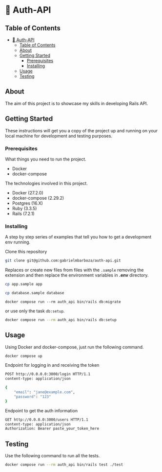 # 👮 Auth-API

## Table of Contents

- [👮 Auth-API](#-auth-api)
  - [Table of Contents](#table-of-contents)
  - [About ](#about-)
  - [Getting Started ](#getting-started-)
    - [Prerequisites](#prerequisites)
    - [Installing](#installing)
  - [Usage ](#usage-)
  - [Testing ](#testing-)

## About <a name = "about"></a>

The aim of this project is to showcase my skills in developing Rails API.

## Getting Started <a name = "getting_started"></a>

These instructions will get you a copy of the project up and running on your local machine for development and testing purposes.

### Prerequisites

What things you need to run the project.

- Docker
- docker-compose

The technologies involved in this project.

- Docker (27.2.0)
- docker-compose (2.29.2)
- Postgres (16.X)
- Ruby (3.3.5)
- Rails (7.2.1)

### Installing

A step by step series of examples that tell you how to get a development env running.

Clone this repository
```bash
git clone git@github.com:gabrielmbarboza/auth-api.git
```

Replaces or create new files from files with the `.sample` removing the extension and then replace the environment variables in **.env** directory.

```bash
cp app.sample app
```

```bash
cp database.sample database
```

```dbash
docker compose run --rm auth_api bin/rails db:migrate
```

or use only the task `db:setup`.

```bash
docker compose run --rm auth_api bin/rails db:setup
```

## Usage <a name = "usage"></a>

Using Docker and docker-compose, just run the following command.

```bash
docker compose up
```

Endpoint for logging in and receiving the token

```bash
POST http://0.0.0.0:3000/login HTTP/1.1
content-type: application/json

{
    "email": "jane@example.com",
    "password": "123"
}
```

Endpoint to get the auth information

```bash
GET http://0.0.0.0:3000/users HTTP/1.1
content-type: application/json
Authorization: Bearer paste_your_token_here
```

## Testing <a name = "testing"></a>

Use the following command to run all the tests.

```bash
docker compose run --rm auth_api bin/rails test ./test
```

